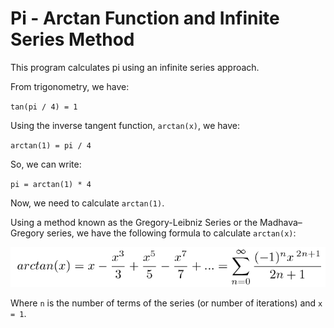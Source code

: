 # Pi - Arctan Function and Infinite Series Method

This program calculates pi using an infinite series approach.

From trigonometry, we have:

`tan(pi / 4) = 1`

Using the inverse tangent function, `arctan(x)`, we have:

`arctan(1) = pi / 4`

So, we can write:

`pi = arctan(1) * 4`

Now, we need to calculate `arctan(1)`.

Using a method known as the Gregory-Leibniz Series or the Madhava–Gregory series, we have the following formula to calculate `arctan(x)`:

![picture](https://github.com/HPCSys-Lab/HPC-101/blob/main/img/pi_arctan.png)

Where `n` is the number of terms of the series (or number of iterations) and `x = 1`.
